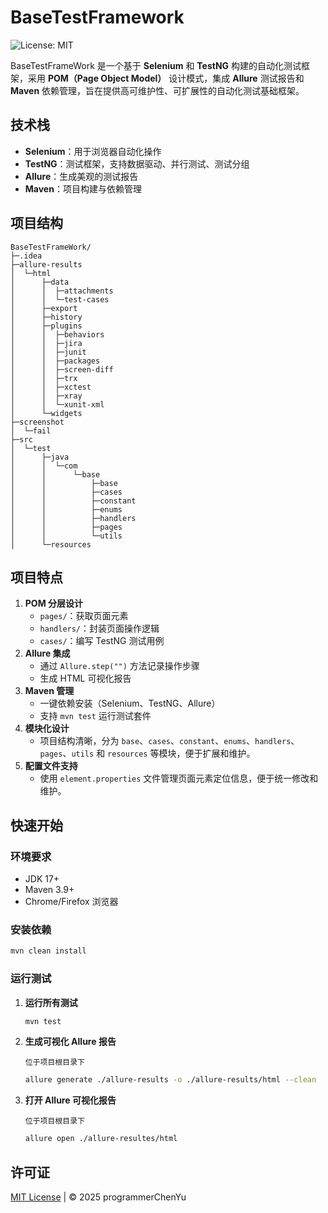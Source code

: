 # BaseTestFramework

![License: MIT](https://img.shields.io/badge/License-MIT-blue.svg)

BaseTestFrameWork 是一个基于 **Selenium** 和 **TestNG** 构建的自动化测试框架，采用 **POM（Page Object Model）** 设计模式，集成 **Allure** 测试报告和 **Maven** 依赖管理，旨在提供高可维护性、可扩展性的自动化测试基础框架。

## 技术栈

- **Selenium**：用于浏览器自动化操作
- **TestNG**：测试框架，支持数据驱动、并行测试、测试分组
- **Allure**：生成美观的测试报告
- **Maven**：项目构建与依赖管理

## 项目结构

```shell
BaseTestFrameWork/
├─.idea
├─allure-results
│  └─html
│      ├─data
│      │  ├─attachments
│      │  └─test-cases
│      ├─export
│      ├─history
│      ├─plugins
│      │  ├─behaviors
│      │  ├─jira
│      │  ├─junit
│      │  ├─packages
│      │  ├─screen-diff
│      │  ├─trx
│      │  ├─xctest
│      │  ├─xray
│      │  └─xunit-xml
│      └─widgets
├─screenshot
│  └─fail
├─src
│  └─test
│      ├─java
│      │  └─com
│      │      └─base
│      │          ├─base
│      │          ├─cases
│      │          ├─constant
│      │          ├─enums
│      │          ├─handlers
│      │          ├─pages
│      │          └─utils
│      └─resources
```

## 项目特点

1. **POM 分层设计**
   - `pages/`：获取页面元素
   - `handlers/`：封装页面操作逻辑
   - `cases/`：编写 TestNG 测试用例
2. **Allure 集成**
   - 通过 `Allure.step("")` 方法记录操作步骤
   - 生成 HTML 可视化报告
3. **Maven 管理**
   - 一键依赖安装（Selenium、TestNG、Allure）
   - 支持 `mvn test` 运行测试套件
4. **模块化设计**
   - 项目结构清晰，分为 `base`、`cases`、`constant`、`enums`、`handlers`、`pages`、`utils` 和 `resources` 等模块，便于扩展和维护。
5. **配置文件支持**
   - 使用 `element.properties` 文件管理页面元素定位信息，便于统一修改和维护。

## 快速开始

### 环境要求

- JDK 17+
- Maven 3.9+
- Chrome/Firefox 浏览器

### 安装依赖

```bash
mvn clean install
```

### 运行测试

1. **运行所有测试**

   ```bash
   mvn test
   ```

2. **生成可视化 Allure 报告**

   `位于项目根目录下`

   ```bash
   allure generate ./allure-results -o ./allure-results/html --clean
   ```

3. **打开 Allure 可视化报告**

   `位于项目根目录下`

   ```bash
   allure open ./allure-resultes/html
   ```

## 许可证

[MIT License](https://chat.deepseek.com/a/chat/s/LICENSE) | © 2025 programmerChenYu
